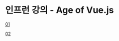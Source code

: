# 인프런 강의 - Age of Vue.js

[01](https://www.inflearn.com/course/Age-of-Vuejs)

[02](https://www.inflearn.com/course/vue-pwa-vue-js-중급)